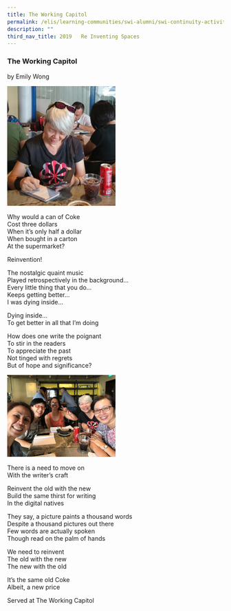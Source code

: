 ```yaml
---
title: The Working Capitol
permalink: /elis/learning-communities/swi-alumni/swi-continuity-activities/the-working-capitol/
description: ""
third_nav_title: 2019   Re Inventing Spaces
---
```

### The Working Capitol

by Emily Wong

<img src="/images/capitol-1a.png" 
     style="width:50%">

Why would a can of Coke <br>
Cost three dollars <br>
When it’s only half a dollar <br>
When bought in a carton <br>
At the supermarket?

Reinvention!

The nostalgic quaint music <br>
Played retrospectively in the background… <br>
Every little thing that you do… <br>
Keeps getting better… <br>
I was dying inside…

Dying inside… <br>
To get better in all that I’m doing

How does one write the poignant   <br>
To stir in the readers <br>
To appreciate the past <br>
Not tinged with regrets <br>
But of hope and significance?

<img src="/images/capitol-2.png" 
     style="width:50%">

There is a need to move on <br>
With the writer’s craft

Reinvent the old with the new <br>
Build the same thirst for writing <br>
In the digital natives 

They say, a picture paints a thousand words <br>
Despite a thousand pictures out there <br>
Few words are actually spoken <br>
Though read on the palm of hands

We need to reinvent <br>
The old with the new <br>
The new with the old

It’s the same old Coke <br>
Albeit, a new price

  

Served at The Working Capitol